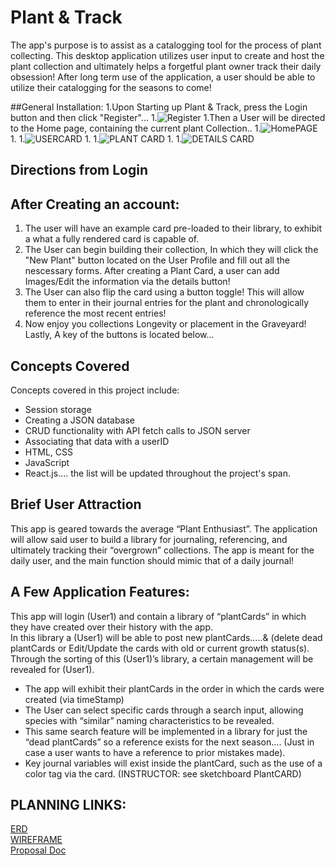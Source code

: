 # Plant & Track
The app's purpose is to assist as a catalogging tool for the process of plant collecting. This desktop application utilizes user input to create and host the plant collection and ultimately helps a forgetful plant owner track their daily obsession! After long term use of the application, a user should be able to utilize their catalogging for the seasons to come!

##General Installation:
1.Upon Starting up Plant & Track, press the Login button and then click "Register"...
  1.![Register](https://res.cloudinary.com/triggsumms/image/upload/v1597688546/CapstoneSumms/wisa4qrfl6qvqfse6mo5.png)
1.Then a User will be directed to the Home page, containing the current plant Collection..
  1.![HomePAGE](https://res.cloudinary.com/triggsumms/image/upload/v1597688570/CapstoneSumms/yzeeq6w9lg6dtiannnlw.png)
1.
  1.![USERCARD](https://res.cloudinary.com/triggsumms/image/upload/v1597688601/CapstoneSumms/fx4i1jtxqcpxnmcosqxa.png)
1.
  1.![PLANT CARD](https://res.cloudinary.com/triggsumms/image/upload/v1597688685/CapstoneSumms/i9onkemvhzhrexppdqkj.png)
1.
  1.![DETAILS CARD](https://res.cloudinary.com/triggsumms/image/upload/v1597688702/CapstoneSumms/azxzc3cniaeydnk2mvs8.png)

## Directions from Login
<picture>
  
## After Creating an account: 
1. The user will have an example card pre-loaded to their library, to exhibit a what a fully rendered card is capable of.
1. The User can begin building their collection, In which they will click the "New Plant" button located on the User Profile and fill out all the nescessary forms. After creating a Plant Card, a user can add Images/Edit the information via the details button!
1. The User can also flip the card using a button toggle! This will allow them to enter in their journal entries for the plant and chronologically reference the most recent entries!
1. Now enjoy you collections Longevity or placement in the Graveyard! 
Lastly, A key of the buttons is located below...


## Concepts Covered
Concepts covered in this project include: 
* Session storage
* Creating a JSON database
* CRUD functionality with API fetch calls to JSON server
* Associating that data with a userID
* HTML, CSS
* JavaScript 
* React.js.... the list will be updated throughout the project's span.



## Brief User Attraction
This app is geared towards the average “Plant Enthusiast”. The application will allow said user to build a library for journaling, referencing, and ultimately tracking their “overgrown” collections. The app is meant for the daily user, and the main function should mimic that of a daily journal!

## A Few Application Features:
This app will login (User1) and contain a library of “plantCards” in which they have created over their history with the app.\
In this library a (User1) will be able to post new plantCards…..& (delete dead plantCards or Edit/Update the cards with old or current growth status(s). 
Through the sorting of this (User1)’s library, a certain management will be revealed for (User1). 
* The app will exhibit their plantCards in the order in which the cards were created (via timeStamp)
* The User can select specific cards through a search input, allowing species with “similar” naming characteristics to be revealed. 
* This same search feature will be implemented in a library for just the “dead plantCards” so a reference exists for the next season…. (Just in case a user wants to have a reference to prior mistakes made).
* Key journal variables will exist inside the plantCard, such as the use of a color tag via the card. (INSTRUCTOR: see sketchboard PlantCARD)

## PLANNING LINKS:


[ERD](https://dbdiagram.io/d/5f10aa9c74ca2227330d73d9) \
[WIREFRAME](https://sketchboard.me/NCaP3yBDuIVO#/) \
[Proposal Doc](https://docs.google.com/document/d/12pWGNbbZ4iovB2qUAddoCqLFQkvDiqJBfv6uNWdrMg0/edit#heading=h.jlakfp7agir2) 

